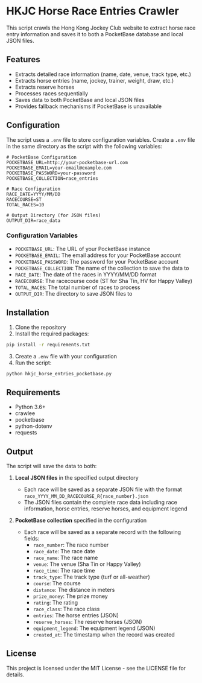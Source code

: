 # HKJC Horse Race Entries Crawler

This script crawls the Hong Kong Jockey Club website to extract horse race entry information and saves it to both a PocketBase database and local JSON files.

## Features

- Extracts detailed race information (name, date, venue, track type, etc.)
- Extracts horse entries (name, jockey, trainer, weight, draw, etc.)
- Extracts reserve horses
- Processes races sequentially
- Saves data to both PocketBase and local JSON files
- Provides fallback mechanisms if PocketBase is unavailable

## Configuration

The script uses a `.env` file to store configuration variables. Create a `.env` file in the same directory as the script with the following variables:

```
# PocketBase Configuration
POCKETBASE_URL=http://your-pocketbase-url.com
POCKETBASE_EMAIL=your-email@example.com
POCKETBASE_PASSWORD=your-password
POCKETBASE_COLLECTION=race_entries

# Race Configuration
RACE_DATE=YYYY/MM/DD
RACECOURSE=ST
TOTAL_RACES=10

# Output Directory (for JSON files)
OUTPUT_DIR=race_data
```

### Configuration Variables

- `POCKETBASE_URL`: The URL of your PocketBase instance
- `POCKETBASE_EMAIL`: The email address for your PocketBase account
- `POCKETBASE_PASSWORD`: The password for your PocketBase account
- `POCKETBASE_COLLECTION`: The name of the collection to save the data to
- `RACE_DATE`: The date of the races in YYYY/MM/DD format
- `RACECOURSE`: The racecourse code (ST for Sha Tin, HV for Happy Valley)
- `TOTAL_RACES`: The total number of races to process
- `OUTPUT_DIR`: The directory to save JSON files to

## Installation

1. Clone the repository
2. Install the required packages:

```bash
pip install -r requirements.txt
```

3. Create a `.env` file with your configuration
4. Run the script:

```bash
python hkjc_horse_entries_pocketbase.py
```

## Requirements

- Python 3.6+
- crawlee
- pocketbase
- python-dotenv
- requests

## Output

The script will save the data to both:

1. **Local JSON files** in the specified output directory
   - Each race will be saved as a separate JSON file with the format `race_YYYY_MM_DD_RACECOURSE_R{race_number}.json`
   - The JSON files contain the complete race data including race information, horse entries, reserve horses, and equipment legend

2. **PocketBase collection** specified in the configuration
   - Each race will be saved as a separate record with the following fields:
     - `race_number`: The race number
     - `race_date`: The race date
     - `race_name`: The race name
     - `venue`: The venue (Sha Tin or Happy Valley)
     - `race_time`: The race time
     - `track_type`: The track type (turf or all-weather)
     - `course`: The course
     - `distance`: The distance in meters
     - `prize_money`: The prize money
     - `rating`: The rating
     - `race_class`: The race class
     - `entries`: The horse entries (JSON)
     - `reserve_horses`: The reserve horses (JSON)
     - `equipment_legend`: The equipment legend (JSON)
     - `created_at`: The timestamp when the record was created

## License

This project is licensed under the MIT License - see the LICENSE file for details.

